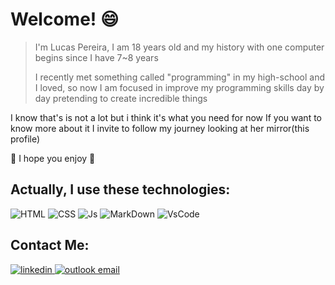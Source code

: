 # Welcome! 😄 

> I'm Lucas Pereira, I am 18 years old and my history with one computer begins since I have 7~8 years
> 
> I recently met something called "programming" in my high-school and I loved, 
> so now I am focused in improve my programming  skills day by day pretending to create incredible things 

I know that's is not a lot but i think it's what you need for now
If you want to know more about it I invite to follow my journey looking at her mirror(this profile)

🌹 I hope you enjoy 🌹
 
## Actually, I use these technologies: 

![HTML](https://img.shields.io/badge/HTML5-E34F26?style=for-the-badge&logo=html5&logoColor=white)
![CSS](https://img.shields.io/badge/CSS3-1572B6?style=for-the-badge&logo=css3&logoColor=white)
![Js](https://img.shields.io/badge/JavaScript-323330?style=for-the-badge&logo=javascript&logoColor=F7DF1E)
![MarkDown](https://img.shields.io/badge/Markdown-000000?style=for-the-badge&logo=markdown&logoColor=white)
![VsCode](https://img.shields.io/badge/Visual_Studio_Code-0078D4?style=for-the-badge&logo=visual%20studio%20code&logoColor=white)

<!--- FUTURE 
[React](https://img.shields.io/badge/React-20232A?style=for-the-badge&logo=react&logoColor=61DAFB)
![Node Js](https://img.shields.io/badge/Node.js-43853D?style=for-the-badge&logo=node.js&logoColor=white)
--->
## Contact Me:

<a href="https://www.linkedin.com/in/lpcruz04/" target="_blank"> ![linkedin](https://img.shields.io/badge/LinkedIn-0077B5?style=for-the-badge&logo=linkedin&logoColor=white) </a>
<a href=" mailto: contatolpcruz04@outlook.com.br"> ![outlook email](https://img.shields.io/badge/Microsoft_Outlook-0078D4?style=for-the-badge&logo=microsoft-outlook&logoColor=white)
 </a>
